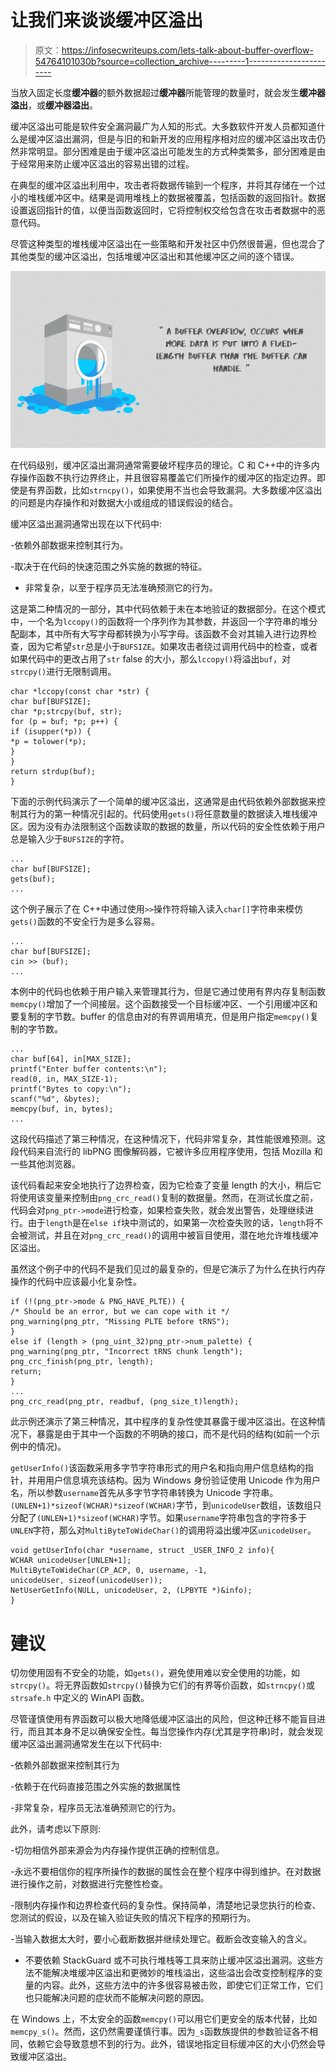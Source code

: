 # 让我们来谈谈缓冲区溢出

> 原文：<https://infosecwriteups.com/lets-talk-about-buffer-overflow-54764101030b?source=collection_archive---------1----------------------->

当放入固定长度**缓冲器**的额外数据超过**缓冲器**所能管理的数量时，就会发生**缓冲器溢出**，或**缓冲器溢出**。

缓冲区溢出可能是软件安全漏洞最广为人知的形式。大多数软件开发人员都知道什么是缓冲区溢出漏洞，但是与旧的和新开发的应用程序相对应的缓冲区溢出攻击仍然非常明显。部分困难是由于缓冲区溢出可能发生的方式种类繁多，部分困难是由于经常用来防止缓冲区溢出的容易出错的过程。

在典型的缓冲区溢出利用中，攻击者将数据传输到一个程序，并将其存储在一个过小的堆栈缓冲区中。结果是调用堆栈上的数据被覆盖，包括函数的返回指针。数据设置返回指针的值，以便当函数返回时，它将控制权交给包含在攻击者数据中的恶意代码。

尽管这种类型的堆栈缓冲区溢出在一些策略和开发社区中仍然很普遍，但也混合了其他类型的缓冲区溢出，包括堆缓冲区溢出和其他缓冲区之间的逐个错误。

![](img/2342c9e35209c4ecf86654bb1ea1838f.png)

在代码级别，缓冲区溢出漏洞通常需要破坏程序员的理论。C 和 C++中的许多内存操作函数不执行边界终止，并且很容易覆盖它们所操作的缓冲区的指定边界。即使是有界函数，比如`strncpy()`，如果使用不当也会导致漏洞。大多数缓冲区溢出的问题是内存操作和对数据大小或组成的错误假设的结合。

缓冲区溢出漏洞通常出现在以下代码中:

-依赖外部数据来控制其行为。

-取决于在代码的快速范围之外实施的数据的特征。

*   非常复杂，以至于程序员无法准确预测它的行为。

这是第二种情况的一部分，其中代码依赖于未在本地验证的数据部分。在这个模式中，一个名为`lccopy()`的函数将一个序列作为其参数，并返回一个字符串的堆分配副本，其中所有大写字母都转换为小写字母。该函数不会对其输入进行边界检查，因为它希望`str`总是小于`BUFSIZE`。如果攻击者绕过调用代码中的检查，或者如果代码中的更改占用了`str` false 的大小，那么`lccopy()`将溢出`buf`，对`strcpy()`进行无限制调用。

```
char *lccopy(const char *str) {
char buf[BUFSIZE];
char *p;strcpy(buf, str);
for (p = buf; *p; p++) {
if (isupper(*p)) {
*p = tolower(*p);
}
}
return strdup(buf);
}
```

下面的示例代码演示了一个简单的缓冲区溢出，这通常是由代码依赖外部数据来控制其行为的第一种情况引起的。代码使用`gets()`将任意数量的数据读入堆栈缓冲区。因为没有办法限制这个函数读取的数据的数量，所以代码的安全性依赖于用户总是输入少于`BUFSIZE`的字符。

```
...
char buf[BUFSIZE];
gets(buf);
... 
```

这个例子展示了在 C++中通过使用`>>`操作符将输入读入`char[]`字符串来模仿`gets()`函数的不安全行为是多么容易。

```
...
char buf[BUFSIZE];
cin >> (buf);
...
```

本例中的代码也依赖于用户输入来管理其行为，但是它通过使用有界内存复制函数`memcpy()`增加了一个间接层。这个函数接受一个目标缓冲区、一个引用缓冲区和要复制的字节数。buffer 的信息由对的有界调用填充，但是用户指定`memcpy()`复制的字节数。

```
...
char buf[64], in[MAX_SIZE];
printf("Enter buffer contents:\n");
read(0, in, MAX_SIZE-1);
printf("Bytes to copy:\n");
scanf("%d", &bytes);
memcpy(buf, in, bytes);
...
```

这段代码描述了第三种情况，在这种情况下，代码非常复杂，其性能很难预测。这段代码来自流行的 libPNG 图像解码器，它被许多应用程序使用，包括 Mozilla 和一些其他浏览器。

该代码看起来安全地执行了边界检查，因为它检查了变量 length 的大小，稍后它将使用该变量来控制由`png_crc_read()`复制的数据量。然而，在测试长度之前，代码会对`png_ptr->mode`进行检查，如果检查失败，就会发出警告，处理继续进行。由于`length`是在`else if`块中测试的，如果第一次检查失败的话，`length`将不会被测试，并且在对`png_crc_read()`的调用中被盲目使用，潜在地允许堆栈缓冲区溢出。

虽然这个例子中的代码不是我们见过的最复杂的，但是它演示了为什么在执行内存操作的代码中应该最小化复杂性。

```
if (!(png_ptr->mode & PNG_HAVE_PLTE)) {
/* Should be an error, but we can cope with it */
png_warning(png_ptr, "Missing PLTE before tRNS");
}
else if (length > (png_uint_32)png_ptr->num_palette) {
png_warning(png_ptr, "Incorrect tRNS chunk length");
png_crc_finish(png_ptr, length);
return;
}
...
png_crc_read(png_ptr, readbuf, (png_size_t)length);
```

此示例还演示了第三种情况，其中程序的复杂性使其暴露于缓冲区溢出。在这种情况下，暴露是由于其中一个函数的不明确的接口，而不是代码的结构(如前一个示例中的情况)。

`getUserInfo()`该函数采用多字节字符串形式的用户名和指向用户信息结构的指针，并用用户信息填充该结构。因为 Windows 身份验证使用 Unicode 作为用户名，所以参数`username`首先从多字节字符串转换为 Unicode 字符串。`(UNLEN+1)*sizeof(WCHAR)*sizeof(WCHAR)`字节，到`unicodeUser`数组，该数组只分配了`(UNLEN+1)*sizeof(WCHAR)`字节。如果`username`字符串包含的字符多于`UNLEN`字符，那么对`MultiByteToWideChar()`的调用将溢出缓冲区`unicodeUser`。

```
void getUserInfo(char *username, struct _USER_INFO_2 info){
WCHAR unicodeUser[UNLEN+1];
MultiByteToWideChar(CP_ACP, 0, username, -1,
unicodeUser, sizeof(unicodeUser));
NetUserGetInfo(NULL, unicodeUser, 2, (LPBYTE *)&info);
}
```

# 建议

切勿使用固有不安全的功能，如`gets()`，避免使用难以安全使用的功能，如`strcpy()`。将无界函数如`strcpy()`替换为它们的有界等价函数，如`strncpy()`或`strsafe.h` 中定义的 WinAPI 函数。

尽管谨慎使用有界函数可以极大地降低缓冲区溢出的风险，但这种迁移不能盲目进行，而且其本身不足以确保安全性。每当您操作内存(尤其是字符串)时，就会发现缓冲区溢出漏洞通常发生在以下代码中:

-依赖外部数据来控制其行为

-依赖于在代码直接范围之外实施的数据属性

-非常复杂，程序员无法准确预测它的行为。

此外，请考虑以下原则:

-切勿相信外部来源会为内存操作提供正确的控制信息。

-永远不要相信你的程序所操作的数据的属性会在整个程序中得到维护。在对数据进行操作之前，对数据进行完整性检查。

-限制内存操作和边界检查代码的复杂性。保持简单，清楚地记录您执行的检查、您测试的假设，以及在输入验证失败的情况下程序的预期行为。

-当输入数据太大时，要小心截断数据并继续处理它。截断会改变输入的含义。

*   不要依赖 StackGuard 或不可执行堆栈等工具来防止缓冲区溢出漏洞。这些方法不能解决堆缓冲区溢出和更微妙的堆栈溢出，这些溢出会改变控制程序的变量的内容。此外，这些方法中的许多很容易被击败，即使它们正常工作，它们也只能解决问题的症状而不能解决问题的原因。

在 Windows 上，不太安全的函数`memcpy()`可以用它们更安全的版本代替，比如`memcpy_s()`。然而，这仍然需要谨慎行事。因为`_s`函数族提供的参数验证各不相同，依赖它会导致意想不到的行为。此外，错误地指定目标缓冲区的大小仍然会导致缓冲区溢出。